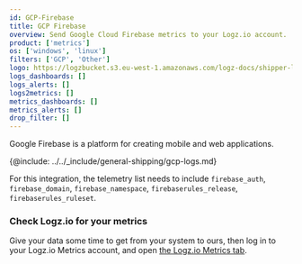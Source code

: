 ```yaml
---
id: GCP-Firebase
title: GCP Firebase
overview: Send Google Cloud Firebase metrics to your Logz.io account.
product: ['metrics']
os: ['windows', 'linux']
filters: ['GCP', 'Other']
logo: https://logzbucket.s3.eu-west-1.amazonaws.com/logz-docs/shipper-logos/firebase.png
logs_dashboards: []
logs_alerts: []
logs2metrics: []
metrics_dashboards: []
metrics_alerts: []
drop_filter: []
---
```




Google Firebase is a platform for creating mobile and web applications. 


{@include: ../../_include/general-shipping/gcp-logs.md}  

For this integration, the telemetry list needs to include `firebase_auth`, `firebase_domain`, `firebase_namespace`, `firebaserules_release`, `firebaserules_ruleset`.

### Check Logz.io for your metrics

Give your data some time to get from your system to ours, then log in to your Logz.io Metrics account, and open [the Logz.io Metrics tab](https://app.logz.io/#/dashboard/metrics/).
